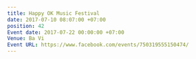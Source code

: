 ```yaml
---
title: Happy OK Music Festival
date: 2017-07-10 08:07:00 +07:00
position: 42
Event date: 2017-07-22 00:00:00 +07:00
Venue: Ba Vi
Event URL: https://www.facebook.com/events/750319555150474/
---
```


